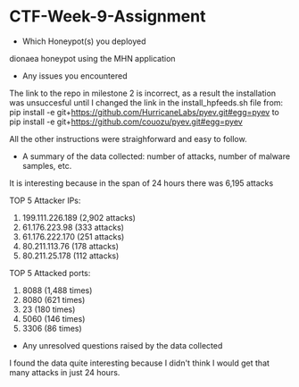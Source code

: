 # CTF-Week-9-Assignment

- Which Honeypot(s) you deployed

dionaea honeypot using the MHN application

- Any issues you encountered

The link to the repo in milestone 2 is incorrect, as a result the installation was unsuccesful until I changed the link in the install_hpfeeds.sh file from:
pip install -e git+https://github.com/HurricaneLabs/pyev.git#egg=pyev
to 
pip install -e git+https://github.com/couozu/pyev.git#egg=pyev

All the other instructions were straighforward and easy to follow. 

- A summary of the data collected: number of attacks, number of malware samples, etc.

It is interesting because in the span of 24 hours there was 6,195 attacks

TOP 5 Attacker IPs:
  1. 199.111.226.189 (2,902 attacks)
  2. 61.176.223.98 (333 attacks)
  3. 61.176.222.170 (251 attacks)
  4. 80.211.113.76 (178 attacks)
  5. 80.211.25.178 (112 attacks)

TOP 5 Attacked ports:
  1. 8088 (1,488 times)
  2. 8080 (621 times)
  3. 23 (180 times)
  4. 5060 (146 times)
  5. 3306 (86 times)

- Any unresolved questions raised by the data collected

I found the data quite interesting because I didn't think I would get that many attacks in just 24 hours. 
